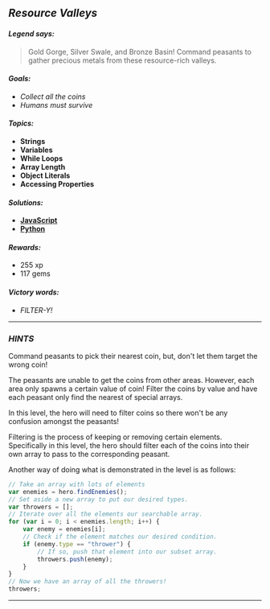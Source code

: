 ## _Resource Valleys_

#### _Legend says:_
> Gold Gorge, Silver Swale, and Bronze Basin! Command peasants to gather precious metals from these resource-rich valleys.

#### _Goals:_
+ _Collect all the coins_
+ _Humans must survive_

#### _Topics:_
+ **Strings**
+ **Variables**
+ **While Loops**
+ **Array Length**
+ **Object Literals**
+ **Accessing Properties**

#### _Solutions:_
+ **[JavaScript](resourceValley.js)**
+ **[Python](resource_valley.py)**

#### _Rewards:_
+ 255 xp
+ 117 gems

#### _Victory words:_
+ _FILTER-Y!_

___

### _HINTS_

Command peasants to pick their nearest coin, but, don't let them target the wrong coin!

The peasants are unable to get the coins from other areas. However, each area only spawns a certain value of coin! Filter the coins by value and have each peasant only find the nearest of special arrays.

In this level, the hero will need to filter coins so there won't be any confusion amongst the peasants!

Filtering is the process of keeping or removing certain elements. Specifically in this level, the hero should filter each of the coins into their own array to pass to the corresponding peasant.

Another way of doing what is demonstrated in the level is as follows:

```javascript
// Take an array with lots of elements
var enemies = hero.findEnemies();
// Set aside a new array to put our desired types.
var throwers = [];
// Iterate over all the elements our searchable array.
for (var i = 0; i < enemies.length; i++) {
    var enemy = enemies[i];
    // Check if the element matches our desired condition.
    if (enemy.type == "thrower") {
        // If so, push that element into our subset array.
        throwers.push(enemy);
    }
}
// Now we have an array of all the throwers!
throwers;
```

___
